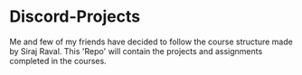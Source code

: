 # Discord-Projects
Me and few of my friends have decided to follow the course structure made by Siraj Raval. This 'Repo' will contain the projects and assignments completed in the courses.
